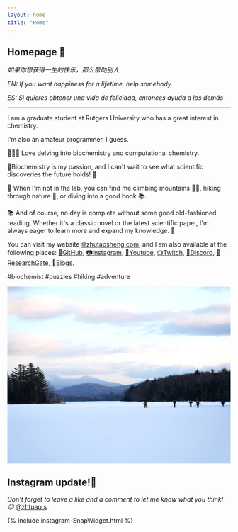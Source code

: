 ```yaml
---
layout: home
title: "Home"
---
```


## Homepage 👋

*如果你想获得一生的快乐，那么帮助别人*

*EN: If you want happiness for a lifetime, help somebody*

*ES: Si quieres obtener una vida de felicidad, entonces ayuda a los demás*

---

I am a graduate student at Rutgers University who has a great interest in chemistry.

I'm also an amateur programmer, I guess.

🧑‍🔬🔢 Love delving into biochemistry and computational chemistry.

🧪Biochemistry is my passion, and I can't wait to see what scientific discoveries the future holds! 🔬

🧩 When I'm not in the lab, you can find me climbing mountains 🧗‍♀️, hiking through nature 🌳, or diving into a good book 📚. 

📚 And of course, no day is complete without some good old-fashioned reading. Whether it's a classic novel or the latest scientific paper, I'm always eager to learn more and expand my knowledge. 📖

You can visit my website [🌐zhutaosheng.com](https://www.zhutaosheng.com), and I am also available at the following places: [🐙GitHub](https://github.com/zhutaosheng), [📷Instagram](https://www.instagram.com/zhutao.s/?utm_source=ig_embed&utm_campaign=loading), [🎥Youtube](https://www.youtube.com/@ZhutaoGuru), [📺Twitch](https://www.twitch.tv/zhutao_s), [🤖Discord](https://discord.com/users/Zhutao#4694), [📖ResearchGate](https://www.researchgate.net/profile/Zhutao-Sheng), [📝Blogs](https://www.zhutaosheng.com/blog). 


 #biochemist #puzzles #hiking #adventure


<style>
    .slideshow {
        position: relative;
        width: 100%;
        height: 400px;
        overflow: hidden;
    }
    .slideshow img {
        position: absolute;
        top: 0;
        left: 0;
        width: 100%;
        height: 100%;
        object-fit: cover;
        transition: opacity 1s ease-in-out;
    }
    .slideshow img:last-child {
        opacity: 0;
    }
    .slideshow:hover img:first-child {
        opacity: 0;
    }
    .slideshow:hover img:last-child {
        opacity: 1;
    }
</style>
<body>
	<div class="slideshow">
		<img src="/assets/img/home-pic-1.jpg" width="100%">
        <img src="/assets/img/home-pic-2.jpg" width="100%">
	</div>
</body>

## Instagram update!📸 

*Don't forget to leave a like and a comment to let me know what you think! 😊* [@zhtuao.s](https://www.instagram.com/zhutao.s/?utm_source=ig_embed&utm_campaign=loading)

<div class="row g-5 mb-5">

{% include instagram-SnapWidget.html %}

</div>




